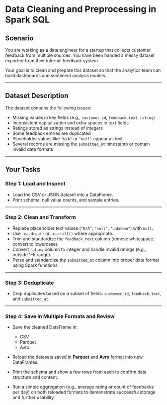 # Data Cleaning and Preprocessing in Spark SQL

## Scenario

You are working as a data engineer for a startup that collects customer feedback from multiple sources. You have been handed a messy dataset exported from their internal feedback system.

Your goal is to clean and prepare this dataset so that the analytics team can build dashboards and sentiment analysis models.

---

## Dataset Description

The dataset contains the following issues:

- Missing values in key fields (e.g., `customer_id`, `feedback_text`, `rating`)
- Inconsistent capitalization and extra spaces in text fields
- Ratings stored as strings instead of integers
- Some feedback entries are duplicated
- Placeholder values like `"N/A"` or `"null"` appear as text
- Several records are missing the `submitted_at` timestamp or contain invalid date formats

---

## Your Tasks

### Step 1: Load and Inspect

- Load the CSV or JSON dataset into a DataFrame.
- Print schema, null value counts, and sample entries.

---

### Step 2: Clean and Transform

- Replace placeholder text values (`"N/A"`, `"null"`, `"unknown"`) with `null`.
- Use `.na.drop()` or `.na.fill()` where appropriate.
- Trim and standardize the `feedback_text` column (remove whitespace, convert to lowercase).
- Convert `rating` column to integer and handle invalid ratings (e.g., outside 1–5 range).
- Parse and standardize the `submitted_at` column into proper date format using Spark functions.

---

### Step 3: Deduplicate

- Drop duplicates based on a subset of fields: `customer_id`, `feedback_text`, and `submitted_at`.

---

### Step 4: Save in Multiple Formats and Review

- Save the cleaned DataFrame in:
  - CSV 
  - Parquet
  - Avro 

- Reload the datasets saved in **Parquet** and **Avro** format into new DataFrames.
- Print the schema and show a few rows from each to confirm data structure and content.
- Run a simple aggregation (e.g., average rating or count of feedbacks per day) on both reloaded formats to demonstrate successful storage and further usability.


